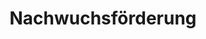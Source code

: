 ---
layout: page
title: Nachwuchsförderung
parent: "Forschung"
lang: de
shortTitle: "Nachwuchsförderung"
trans: true
---